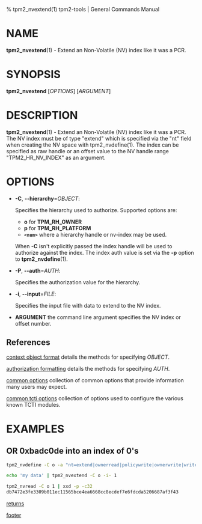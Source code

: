 % tpm2_nvextend(1) tpm2-tools | General Commands Manual

# NAME

**tpm2_nvextend**(1) - Extend an Non-Volatile (NV) index like it was a PCR.

# SYNOPSIS

**tpm2_nvextend** [*OPTIONS*] [*ARGUMENT*]

# DESCRIPTION

**tpm2_nvextend**(1) - Extend an Non-Volatile (NV) index like it was a PCR.
The NV index must be of type "extend" which is specified via the "nt" field
when creating the NV space with tpm2_nvdefine(1). The index can be
specified as raw handle or an offset value to the NV handle range
"TPM2_HR_NV_INDEX" as an argument.

# OPTIONS

  * **-C**, **\--hierarchy**=_OBJECT_:

    Specifies the hierarchy used to authorize.
    Supported options are:
      * **o** for **TPM_RH_OWNER**
      * **p** for **TPM_RH_PLATFORM**
      * **`<num>`** where a hierarchy handle or nv-index may be used.

    When **-C** isn't explicitly passed the index handle will be used to
    authorize against the index. The index auth value is set via the
    **-p** option to **tpm2_nvdefine**(1).

  * **-P**, **\--auth**=_AUTH_:

    Specifies the authorization value for the hierarchy.

  * **-i**, **\--input**=_FILE_:

    Specifies the input file with data to extend to the NV index.

  * **ARGUMENT** the command line argument specifies the NV index or offset
    number.

## References

[context object format](common/ctxobj.md) details the methods for specifying
_OBJECT_.

[authorization formatting](common/authorizations.md) details the methods for
specifying _AUTH_.

[common options](common/options.md) collection of common options that provide
information many users may expect.

[common tcti options](common/tcti.md) collection of options used to configure
the various known TCTI modules.

# EXAMPLES

## OR 0xbadc0de into an index of 0's
```bash
tpm2_nvdefine -C o -a "nt=extend|ownerread|policywrite|ownerwrite|writedefine" 1

echo 'my data' | tpm2_nvextend -C o -i- 1

tpm2_nvread -C o 1 | xxd -p -c32
db7472e3fe3309b011ec11565bce4ea6668cc8ecdef7e6fdcda5206687af3f43
```

[returns](common/returns.md)

[footer](common/footer.md)
